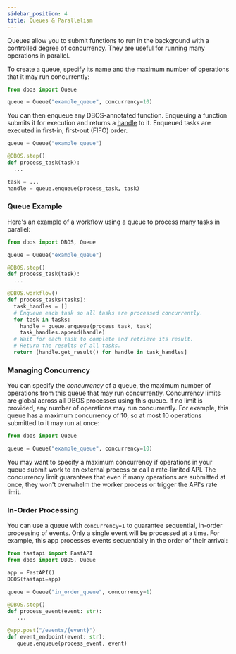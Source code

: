 ```yaml
---
sidebar_position: 4
title: Queues & Parallelism
---
```


Queues allow you to submit functions to run in the background with a controlled degree of concurrency.
They are useful for running many operations in parallel.

To create a queue, specify its name and the maximum number of operations that it may run concurrently:

```python
from dbos import Queue

queue = Queue("example_queue", concurrency=10)
```

You can then enqueue any DBOS-annotated function.
Enqueuing a function submits it for execution and returns a [handle](../reference/workflow_handles.md) to it.
Enqueued tasks are executed in first-in, first-out (FIFO) order.

```python
queue = Queue("example_queue")

@DBOS.step()
def process_task(task):
  ...

task = ...
handle = queue.enqueue(process_task, task)
```

### Queue Example

Here's an example of a workflow using a queue to process many tasks in parallel:

```python
from dbos import DBOS, Queue

queue = Queue("example_queue")

@DBOS.step()
def process_task(task):
  ...

@DBOS.workflow()
def process_tasks(tasks):
  task_handles = []
  # Enqueue each task so all tasks are processed concurrently.
  for task in tasks:
    handle = queue.enqueue(process_task, task)
    task_handles.append(handle)
  # Wait for each task to complete and retrieve its result.
  # Return the results of all tasks.
  return [handle.get_result() for handle in task_handles]
```

### Managing Concurrency

You can specify the _concurrency_ of a queue, the maximum number of operations from this queue that may run concurrently.
Concurrency limits are global across all DBOS processes using this queue.
If no limit is provided, any number of operations may run concurrently.
For example, this queue has a maximum concurrency of 10, so at most 10 operations submitted to it may run at once:

```python
from dbos import Queue

queue = Queue("example_queue", concurrency=10)
```

You may want to specify a maximum concurrency if operations in your queue submit work to an external process or call a rate-limited API.
The concurrency limit guarantees that even if many operations are submitted at once, they won't overwhelm the worker process or trigger the API's rate limit.

 ### In-Order Processing

 You can use a queue with `concurrency=1` to guarantee sequential, in-order processing of events.
 Only a single event will be processed at a time.
 For example, this app processes events sequentially in the order of their arrival:

 ```python
from fastapi import FastAPI
from dbos import DBOS, Queue

app = FastAPI()
DBOS(fastapi=app)

queue = Queue("in_order_queue", concurrency=1)

@DBOS.step()
def process_event(event: str):
    ...

@app.post("/events/{event}")
def event_endpoint(event: str):
    queue.enqueue(process_event, event)
 ```